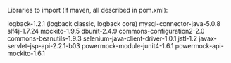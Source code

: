 Libraries to import (if maven, all described in pom.xml):

logback-1.2.1 (logback classic, logback core)
mysql-connector-java-5.0.8
slf4j-1.7.24
mockito-1.9.5
dbunit-2.4.9
commons-configuration2-2.0
commons-beanutils-1.9.3
selenium-java-client-driver-1.0.1
jstl-1.2
javax-servlet-jsp-api-2.2.1-b03
powermock-module-junit4-1.6.1
powermock-api-mockito-1.6.1
